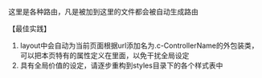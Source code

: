 这里是各种路由，凡是被加到这里的文件都会被自动生成路由

【最佳实践】

1. layout中会自动为当前页面根据url添加名为.c-ControllerName的外包装类，可以把本页特有的属性定义在里面，以免干扰全局设定
1. 具有全局价值的设定，请逐步重构到styles目录下的各个样式表中
